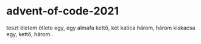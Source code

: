 # advent-of-code-2021
teszt
életem ötlete
egy, egy almafa
kettő, két katica
három, három kiskacsa
egy, kettő, három..